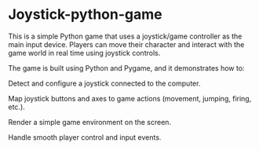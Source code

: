 # Joystick-python-game
This is a simple Python game that uses a joystick/game controller as the main input device. 
Players can move their character and interact with the game world in real time using joystick controls.

The game is built using Python and Pygame, and it demonstrates how to:

Detect and configure a joystick connected to the computer.

Map joystick buttons and axes to game actions (movement, jumping, firing, etc.).

Render a simple game environment on the screen.

Handle smooth player control and input events.
